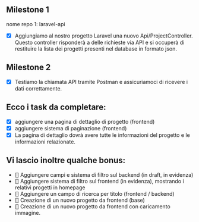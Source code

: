 ## Milestone 1
nome repo 1: laravel-api
- [x] Aggiungiamo al nostro progetto Laravel una nuovo Api/ProjectController. Questo controller risponderà a delle richieste via API e si occuperà di restituire la lista dei progetti presenti nel database in formato json.

## Milestone 2
- [x] Testiamo la chiamata API tramite Postman e assicuriamoci di ricevere i dati correttamente.


## Ecco i task da completare:
- [x] aggiungere una pagina di dettaglio di progetto (frontend)
- [x] aggiungere sistema di paginazione (frontend)
- [x] La pagina di dettaglio dovrà avere tutte le informazioni del progetto e le informazioni relazionate.

## Vi lascio inoltre qualche bonus:
- [] Aggiungere campi e sistema di filtro sul backend (in draft, in evidenza)
- [] Aggiungere sistema di filtro sul frontend (in evidenza), mostrando i relativi progetti in homepage
- [] Aggiungere un campo di ricerca per titolo (frontend / backend)
- [] Creazione di un nuovo progetto da frontend (base)
- [] Creazione di un nuovo progetto da frontend con caricamento immagine.